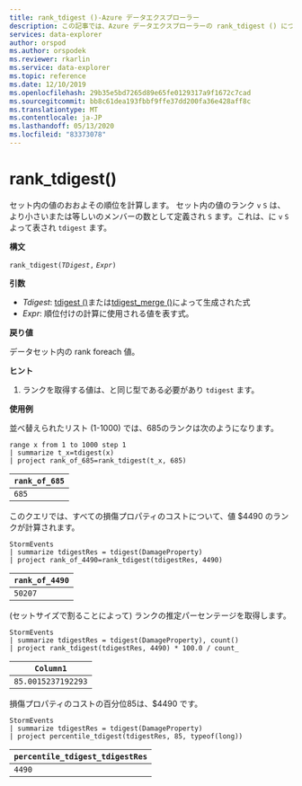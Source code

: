 ```yaml
---
title: rank_tdigest ()-Azure データエクスプローラー
description: この記事では、Azure データエクスプローラーの rank_tdigest () について説明します。
services: data-explorer
author: orspod
ms.author: orspodek
ms.reviewer: rkarlin
ms.service: data-explorer
ms.topic: reference
ms.date: 12/10/2019
ms.openlocfilehash: 29b35e5bd7265d89e65fe0129317a9f1672c7cad
ms.sourcegitcommit: bb8c61dea193fbbf9ffe37dd200fa36e428aff8c
ms.translationtype: MT
ms.contentlocale: ja-JP
ms.lasthandoff: 05/13/2020
ms.locfileid: "83373078"
---
```

# <a name="rank_tdigest"></a>rank_tdigest()

セット内の値のおおよその順位を計算します。 セット内の値のランク `v` `S` は、より小さいまたは等しいのメンバーの数として定義され `S` ます。これは、に `v` `S` よって表され `tdigest` ます。

**構文**

`rank_tdigest(`*`TDigest`*`,` *`Expr`*`)`

**引数**

* *Tdigest*: [tdigest ()](tdigest-aggfunction.md)または[tdigest_merge ()](tdigest-merge-aggfunction.md)によって生成された式
* *Expr*: 順位付けの計算に使用される値を表す式。

**戻り値**

データセット内の rank foreach 値。

**ヒント**

1) ランクを取得する値は、と同じ型である必要があり `tdigest` ます。

**使用例**

並べ替えられたリスト (1-1000) では、685のランクは次のようになります。

<!-- csl: https://help.kusto.windows.net:443/Samples -->
```kusto
range x from 1 to 1000 step 1
| summarize t_x=tdigest(x)
| project rank_of_685=rank_tdigest(t_x, 685)
```

|`rank_of_685`|
|-------------|
|`685`        |

このクエリでは、すべての損傷プロパティのコストについて、値 $4490 のランクが計算されます。

<!-- csl: https://help.kusto.windows.net:443/Samples -->
```kusto
StormEvents
| summarize tdigestRes = tdigest(DamageProperty)
| project rank_of_4490=rank_tdigest(tdigestRes, 4490) 

```

|`rank_of_4490`|
|--------------|
|`50207`       |

(セットサイズで割ることによって) ランクの推定パーセンテージを取得します。

<!-- csl: https://help.kusto.windows.net:443/Samples -->
```kusto
StormEvents
| summarize tdigestRes = tdigest(DamageProperty), count()
| project rank_tdigest(tdigestRes, 4490) * 100.0 / count_

```

|`Column1`         |
|------------------|
|`85.0015237192293`|


損傷プロパティのコストの百分位85は、$4490 です。

<!-- csl: https://help.kusto.windows.net:443/Samples -->
```kusto
StormEvents
| summarize tdigestRes = tdigest(DamageProperty)
| project percentile_tdigest(tdigestRes, 85, typeof(long))

```

|`percentile_tdigest_tdigestRes`|
|-------------------------------|
|`4490`                         |


